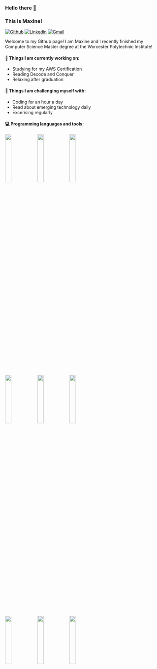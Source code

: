 ### Hello there 👋
### This is Maxine!

[![Github](https://img.shields.io/badge/-Github-000?style=flat&logo=Github&logoColor=white)](https://github.com/aamaxaa)
[![Linkedin](https://img.shields.io/badge/-LinkedIn-blue?style=flat&logo=Linkedin&logoColor=white)](https://www.linkedin.com/in/maxine-s-a95298133/)
[![Gmail](https://img.shields.io/badge/-Gmail-c14438?style=flat&logo=Gmail&logoColor=white)](mailto:mshiwpi@gmail.com)

Welcome to my Github page! I am Maxine and I recently finished my Computer Science Master degree at the Worcester Polytechnic Institute!  

#### 🔭 Things I am currently working on:
- Studying for my AWS Certification
- Reading Decode and Conquer
- Relaxing after graduation

#### :muscle: Things I am challenging myself with:
- Coding for an hour a day
- Read about emerging technology daily
- Excerising regularly

#### :computer: Programming languages and tools:
<p>
  
<code><img width="20%" src="https://www.vectorlogo.zone/logos/python/python-ar21.svg"></code>
<code><img width="20%" src="https://www.vectorlogo.zone/logos/java/java-ar21.svg"></code>
<code><img width="20%" src="https://www.vectorlogo.zone/logos/hexoio/hexoio-ar21.svg"></code>
<br />
<code><img width="20%" src="https://www.vectorlogo.zone/logos/atlassian_jira/atlassian_jira-ar21.svg"></code>
<code><img width="20%" src="https://www.vectorlogo.zone/logos/mysql/mysql-ar21.svg"></code>
<code><img width="20%" src="https://www.vectorlogo.zone/logos/mongodb/mongodb-ar21.svg"></code>
<br />
<code><img width="20%" src="https://www.vectorlogo.zone/logos/apache_spark/apache_spark-ar21.svg"></code>
<code><img width="20%" src="https://www.vectorlogo.zone/logos/apache_hadoop/apache_hadoop-ar21.svg"></code>
<code><img width="20%" src="https://www.vectorlogo.zone/logos/git-scm/git-scm-ar21.svg"></code>
</p>

<!--
**aamaxaa/aamaxaa** is a ✨ _special_ ✨ repository because its `README.md` (this file) appears on your GitHub profile.

Here are some ideas to get you started:

- 🔭 I’m currently working on ...
- 🌱 I’m currently learning ...
- 👯 I’m looking to collaborate on ...
- 🤔 I’m looking for help with ...
- 💬 Ask me about ...
- 📫 How to reach me: ...
- 😄 Pronouns: ...
- ⚡ Fun fact: ...
-->
